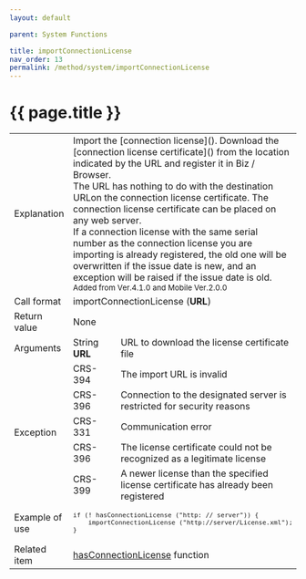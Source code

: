 ```yaml
---
layout: default

parent: System Functions

title: importConnectionLicense
nav_order: 13
permalink: /method/system/importConnectionLicense
---
```




# {{ page.title }}

<table>
  <tr>
    <td>Explanation</td>
    <td colspan="2">	Import the [connection license](). Download the [connection license certificate]() from the location indicated by the URL and register it in Biz / Browser. <br> The URL has nothing to do with the destination URLon the connection license certificate. The connection license certificate can be placed on any web server. <br> If a connection license with the same serial number as the connection license you are importing is already registered, the old one will be overwritten if the issue date is new, and an exception will be raised if the issue date is old. <br><small> Added from Ver.4.1.0 and Mobile Ver.2.0.0 </small></td>
  </tr>
  <tr>
    <td>Call format</td>
    <td colspan="2">importConnectionLicense (<b>URL</b>)</td>
  </tr>
  <tr>
    <td>Return value</td>
    <td colspan="2">None</td>
  </tr>  
  <tr>
    <td>Arguments</td>
    <td>String <b>URL</b></td>
    <td>URL to download the license certificate file</td>
  </tr>
  <tr>
    <td rowspan="5">Exception</td>
    <td>CRS-394 </td>
    <td>The import URL is invalid</td>
  </tr>
  <tr>
    <td>CRS-396</td>
    <td>Connection to the designated server is restricted for security reasons</td>
  </tr>
  <tr>
    <td>CRS-331</td>
    <td>Communication error</td>
  </tr>
  <tr>
    <td>CRS-396</td>
    <td>The license certificate could not be recognized as a legitimate license</td>
  </tr>
  <tr>
    <td>CRS-399</td>
    <td>A newer license than the specified license certificate has already been registered</td>
  </tr>
  <tr>
    <td>Example of use</td>
    <td colspan="2"><code><pre>if (! hasConnectionLicense ("http: // server")) {
    importConnectionLicense ("http://server/License.xml");
}</pre></code></td>
  </tr>
  <tr>
    <td>Related item</td>
    <td colspan="2"><a href="/method/statistical/hasConnectionLicense">hasConnectionLicense</a> function</td>
  </tr>
</table>





